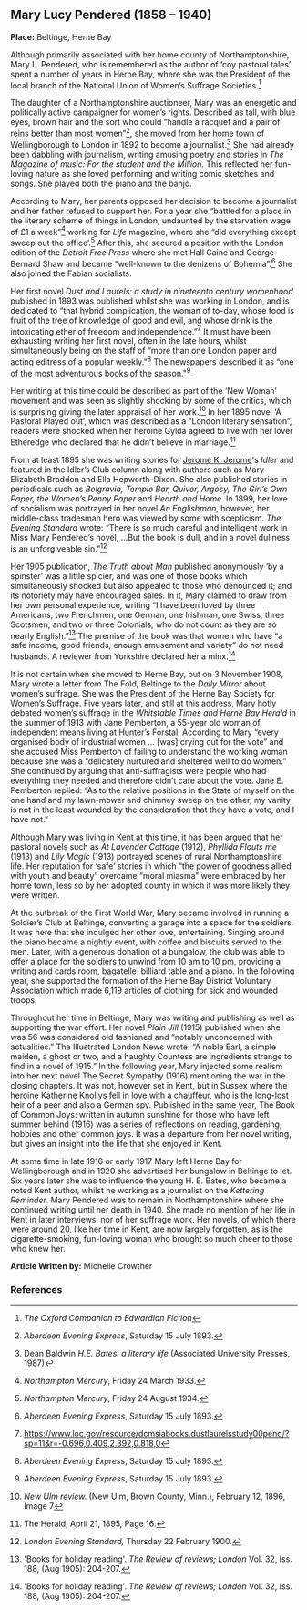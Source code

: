 ## Mary Lucy Pendered (1858 – 1940)

**Place:** Beltinge, Herne Bay

Although primarily associated with her home county of Northamptonshire, Mary L. Pendered, who is remembered as the author of ‘coy pastoral tales’  spent a number of years in Herne Bay, where she was the President of the local branch of the National Union of Women’s Suffrage Societies.[^ref1]  

The daughter of a Northamptonshire auctioneer, Mary was an energetic and politically active campaigner for women’s rights. Described as tall, with blue eyes, brown hair and the sort who could “handle a racquet and a pair of reins better than most women”[^ref2], she moved from her home town of Wellingborough to London in 1892 to become a journalist.[^ref3]  She had already been dabbling with journalism, writing amusing poetry and stories in _The Magazine of music: For the student and the Million._ This reflected her fun-loving nature as she loved performing and writing comic sketches and songs. She played both the piano and the banjo.

According to Mary, her parents opposed her decision to become a journalist and her father refused to support her. For a year she “battled for a place in the literary scheme of things in London, undaunted by the starvation wage of £1 a week”[^ref4]  working for _Life_ magazine, where she “did everything except sweep out the office’.[^ref5]  After this, she secured a position with the London edition of the _Detroit Free Press_ where she met Hall Caine and George Bernard Shaw and became “well-known to the denizens of Bohemia”.[^ref6]  She also joined the Fabian socialists. 

Her first novel _Dust and Laurels: a study in nineteenth century womenhood_ published in 1893 was published whilst she was working in London, and is dedicated to “that hybrid complication, the woman of to-day, whose food is fruit of the tree of knowledge of good and evil, and whose drink is the intoxicating ether of freedom and independence.”[^ref7]  It must have been exhausting writing her first novel, often in the late hours, whilst simultaneously being on the staff of “more than one London paper and acting editress of a popular weekly.”[^ref8]   The newspapers described it as “one of the most adventurous books of the season."[^ref9]  

Her writing at this time could be described as part of the ‘New Woman’ movement and was seen as slightly shocking by some of the critics, which is surprising giving the later appraisal of her work.[^ref10]   In her 1895 novel ‘A Pastoral Played out’, which was described as a “London literary sensation”, readers were shocked when her heroine Gylda agreed to live with her lover Etheredge who declared that he didn’t believe in marriage.[^ref11] 

From at least 1895 she was writing stories for [Jerome K. Jerome](19c/19c-jerome-biography)'s _Idler_ and featured in the Idler’s Club column along with authors such as Mary Elizabeth Braddon and Ella Hepworth-Dixon. She also published stories in periodicals such as _Belgravia, Temple Bar, Quiver, Argosy, The Girl’s Own Paper, the Women’s Penny Paper_ and _Hearth and Home_.
In 1899, her love of socialism was portrayed in her novel _An Englishman_, however, her middle-class tradesman hero was viewed by some with scepticism. _The Evening Standard_ wrote: “There is so much careful and intelligent work in Miss Mary Pendered’s novel, …But the book is dull, and in a novel dullness is an unforgiveable sin.”[^ref12]

Her 1905 publication, _The Truth about Man_ published anonymously ‘by a spinster’ was a little spicier, and was one of those books which simultaneously shocked but also appealed to those who denounced it; and its notoriety may have encouraged sales.  In it, Mary claimed to draw from her own personal experience, writing “I have been loved by three Americans, two Frenchmen, one German, one Irishman, one Swiss, three Scotsmen, and two or three Colonials, who do not count as they are so nearly English.”[^ref13]   The premise of the book was that women who have “a safe income, good friends, enough amusement and variety” do not need husbands. A reviewer from Yorkshire declared her a minx.[^ref14]

It is not certain when she moved to Herne Bay, but on 3 November 1908, Mary wrote a letter from The Fold, Beltinge to the _Daily Mirror_ about women’s suffrage. She was the President of the Herne Bay Society for Women’s Suffrage. Five years later, and still at this address, Mary hotly debated women’s suffrage in the _Whitstable Times and Herne Bay Herald_ in the summer of 1913 with Jane Pemberton, a 55-year old woman of independent means living at Hunter’s Forstal. According to Mary “every organised body of industrial women … [was] crying out for the vote” and she accused Miss Pemberton of failing to understand the working woman because she was a “delicately nurtured and sheltered well to do women.”  She continued by arguing that anti-suffragists were people who had everything they needed and therefore didn’t care about the vote. Jane E. Pemberton replied: “As to the relative positions in the State of myself on the one hand and my lawn-mower and chimney sweep on the other, my vanity is not in the least wounded by the consideration that they have a vote, and I have not.”  

Although Mary was living in Kent at this time, it has been argued that her pastoral novels such as _At Lavender Cottage_ (1912), _Phyllida Flouts me_ (1913) and _Lily Magic_ (1913) portrayed scenes of rural Northamptonshire life. Her reputation for ‘safe’ stories in which “the power of goodness allied with youth and beauty” overcame “moral miasma” were embraced by her home town, less so by her adopted county in which it was more likely they were written.  

At the outbreak of the First World War, Mary became involved in running a Soldier’s Club at Beltinge, converting a garage into a space for the soldiers. It was here that she indulged her other love, entertaining. Singing around the piano became a nightly event, with coffee and biscuits served to the men. Later, with a generous donation of a bungalow, the club was able to offer a place for the soldiers to unwind from 10 am to 10 pm, providing a writing and cards room, bagatelle, billiard table and a piano.  In the following year, she supported the formation of the Herne Bay District Voluntary Association which made 6,119 articles of clothing for sick and wounded troops.    

Throughout her time in Beltinge, Mary was writing and publishing as well as supporting the war effort. Her novel _Plain Jill_ (1915) published when she was 56 was considered old fashioned and “notably unconcerned with actualities.”  The Illustrated London News wrote: “A noble Earl, a simple maiden, a ghost or two, and a haughty Countess are ingredients strange to find in a novel of 1915.” In the following year, Mary injected some realism into her next novel The Secret Sympathy (1916) mentioning the war in the closing chapters.  It was not, however set in Kent, but in Sussex where the heroine Katherine Knollys fell in love with a chauffeur, who is the long-lost heir of a peer and also a German spy. Published in the same year, The Book of Common Joys: written in autumn sunshine for those who have left summer behind (1916) was a series of reflections on reading, gardening, hobbies and other common joys.  It was a departure from her novel writing, but gives an insight into the life that she enjoyed in Kent.

At some time in late 1916 or early 1917 Mary left Herne Bay for Wellingborough and in 1920 she advertised her bungalow in Beltinge to let. Six years later she was to influence the young H. E. Bates, who became a noted Kent author, whilst he working as a journalist on the _Kettering Reminder_. Mary Pendered was to remain in Northamptonshire where she continued writing until her death in 1940.  She made no mention of her life in Kent in later interviews, nor of her suffrage work. Her novels, of which there were around 20, like her time in Kent, are now largely forgotten, as is the cigarette-smoking, fun-loving woman who brought so much cheer to those who knew her.

**Article Written by:** Michelle Crowther

### References

[^ref1]:  _The Oxford Companion to Edwardian Fiction_   
[^ref2]:  _Aberdeen Evening Express_, Saturday 15 July 1893.   
[^ref3]:  Dean Baldwin _H.E. Bates: a literary life_ (Associated University Presses, 1987)   
[^ref4]:  _Northampton Mercury_, Friday 24 March 1933.   
[^ref5]:  _Northampton Mercury_, Friday 24 August 1934.   
[^ref6]:  _Aberdeen Evening Express_, Saturday 15 July 1893.   
[^ref7]:  https://www.loc.gov/resource/dcmsiabooks.dustlaurelsstudy00pend/?sp=11&r=-0.696,0.409,2.392,0.818,0   
[^ref8]:  _Aberdeen Evening Express_, Saturday 15 July 1893.   
[^ref9]:  _Aberdeen Evening Express_, Saturday 15 July 1893.   
[^ref10]:  _New Ulm review._ (New Ulm, Brown County, Minn.), February 12, 1896, Image 7   
[^ref11]:  The Herald, April 21, 1895, Page 16.  
[^ref12]: _London Evening Standard,_ Thursday 22 February 1900.
[^ref13]:  'Books for holiday reading'. _The Review of reviews; London_ Vol. 32, Iss. 188,  (Aug 1905): 204-207.   
[^ref14]: 'Books for holiday reading'. _The Review of reviews; London_ Vol. 32, Iss. 188,  (Aug 1905): 204-207.   
[^ref15]:  _The Whitstable Times and Tankerton Press,_ June 7, 1913, 8.   
[^ref16]:  _The Whitstable and Herne Bay Herald,_ July 5, 1913, 7.   
[^ref17]:  _Northampton Mercury_, 17 October 1913.   
[^ref18]:  Copy Of The National Scheme Of Co-Ordination Of Voluntary Effort Resulting From The Formation Of The Director General Voluntary Organisations Dept. Appendices III And IV. Being A Detailed Record Of The Work Of The Recognized Associations. Charity Commission. War Charities Act. 1916. Benevolent Organisations Date: n.d. Manuscript Number: B.O.1 1/15 Source Library: Imperial War Museum   
[^ref19]: _Illustrated London News_, Saturday 03 July 1915.   


